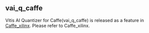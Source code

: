 ## vai_q_caffe
Vitis AI Quantizer for Caffe(vai_q_caffe) is released as a feature in [Caffe_xilinx](../../AI-Model-Zoo/caffe-xilinx). Please refer to Caffe_xilinx.
